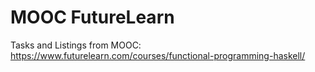 # MOOC FutureLearn
Tasks and Listings from MOOC:
https://www.futurelearn.com/courses/functional-programming-haskell/

